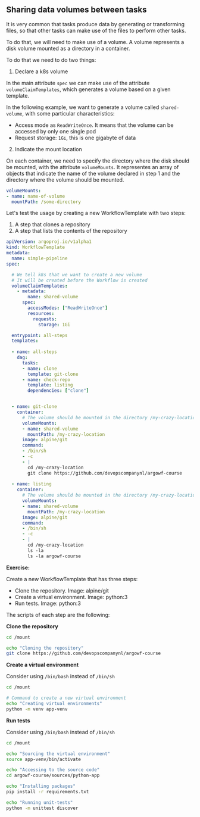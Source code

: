 ## Sharing data volumes between tasks

It is very common that tasks produce data by generating or transforming files, so that other tasks can make use of the files to perform other tasks.

To do that, we will need to make use of a volume. A volume represents a disk volume mounted as a directory in a container.

To do that we need to do two things:

1. Declare a k8s volume

In the main attribute `spec` we can make use of the attribute `volumeClaimTemplates`, which generates a volume based on a given template.

In the following example, we want to generate a volume called `shared-volume`, with some particular characteristics:

- Access mode as `ReadWriteOnce`. It means that the volume can be accessed by only one single pod
- Request storage: `1Gi`, this is one gigabyte of data

2. Indicate the mount location

On each container, we need to specify the directory where the disk should be mounted, with the attribute `volumeMounts`. It representes an array of objects that indicate the name of the volume declared in step 1 and the directory where the volume should be mounted.

```yaml
volumeMounts:
- name: name-of-volume
  mountPath: /some-directory
```

Let's test the usage by creating a new WorkflowTemplate with two steps:

1. A step that clones a repository
2. A step that lists the contents of the repository

```yaml
apiVersion: argoproj.io/v1alpha1
kind: WorkflowTemplate
metadata:
  name: simple-pipeline
spec:

  # We tell k8s that we want to create a new volume
  # It will be created before the Workflow is created
  volumeClaimTemplates:
    - metadata:
        name: shared-volume
      spec:
        accessModes: ["ReadWriteOnce"]
        resources: 
          requests:
            storage: 1Gi

  entrypoint: all-steps
  templates:
  
  - name: all-steps
    dag:
      tasks:
      - name: clone
        template: git-clone
      - name: check-repo
        template: listing
        dependencies: ["clone"]


  - name: git-clone
    container:
      # The volume should be mounted in the directory /my-crazy-location
      volumeMounts:
      - name: shared-volume
        mountPath: /my-crazy-location
      image: alpine/git
      command:
      - /bin/sh
      - -c
      - |
        cd /my-crazy-location
        git clone https://github.com/devopscompanynl/argowf-course
  
  - name: listing
    container:
      # The volume should be mounted in the directory /my-crazy-location
      volumeMounts:
      - name: shared-volume
        mountPath: /my-crazy-location
      image: alpine/git
      command:
      - /bin/sh
      - -c
      - |
        cd /my-crazy-location
        ls -la
        ls -la argowf-course
```

**Exercise:**

Create a new WorkflowTemplate that has three steps:

  - Clone the repository. Image: alpine/git
  - Create a virtual environment. Image: python:3
  - Run tests. Image: python:3

The scripts of each step are the following:

**Clone the repository**

```bash
cd /mount

echo "Cloning the repository"
git clone https://github.com/devopscompanynl/argowf-course
```

**Create a virtual environment**

Consider using `/bin/bash` instead of `/bin/sh`

```bash
cd /mount

# Command to create a new virtual environment
echo "Creating virtual environments"
python -m venv app-venv
```

**Run tests**

Consider using `/bin/bash` instead of `/bin/sh`

```bash
cd /mount

echo "Sourcing the virtual environment"
source app-venv/bin/activate

echo "Accessing to the source code"
cd argowf-course/sources/python-app

echo "Installing packages"
pip install -r requirements.txt

echo "Running unit-tests"
python -m unittest discover
```
